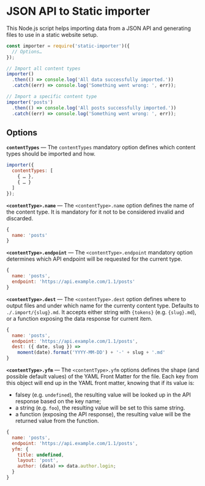 # JSON API to Static importer

This Node.js script helps importing data from a JSON API and generating files to use in a static website setup.

```js
const importer = require('static-importer')({
  // Options…
});

// Import all content types
importer()
  .then(() => console.log('All data successfully imported.'))
  .catch((err) => console.log('Something went wrong: ', err));

// Import a specific content type
importer('posts')
  .then(() => console.log('All posts successfully imported.'))
  .catch((err) => console.log('Something went wrong: ', err));
```

## Options

**`contentTypes`** — The `contentTypes` mandatory option defines which content types should be imported and how.

```js
importer({
  contentTypes: [
    { … },
    { … }
  ]
});
```

**`<contentType>.name`** — The `<contentType>.name` option defines the name of the content type. It is mandatory for it not to be considered invalid and discarded.

```js
{
  name: 'posts'
}
```

**`<contentType>.endpoint`** — The `<contentType>.endpoint` mandatory option determines which API endpoint will be requested for the current type.

```js
{
  name: 'posts',
  endpoint: 'https://api.example.com/1.1/posts'
}
```

**`<contentType>.dest`** — The `<contentType>.dest` option defines where to output files and under which name for the currenty content type. Defaults to `./.import/{slug}.md`. It accepts either string with `{tokens}` (e.g. `{slug}.md`), or a function exposing the data response for current item.

```js
{
  name: 'posts',
  endpoint: 'https://api.example.com/1.1/posts',
  dest: ({ date, slug }) =>
    moment(date).format('YYYY-MM-DD') + '-' + slug + '.md'
}
```

**`<contentType>.yfm`** — The `<contentType>.yfm` options defines the shape (and possible default values) of the YAML Front Matter for the file. Each key from this object will end up in the YAML front matter, knowing that if its value is:
- falsey (e.g. `undefined`), the resulting value will be looked up in the API response based on the key name;
- a string (e.g. `foo`), the resulting value will be set to this same string.
- a function (exposing the API response), the resulting value will be the returned value from the function.

```js
{
  name: 'posts',
  endpoint: 'https://api.example.com/1.1/posts',
  yfm: {
    title: undefined,
    layout: 'post',
    author: (data) => data.author.login;
  }
}
```
